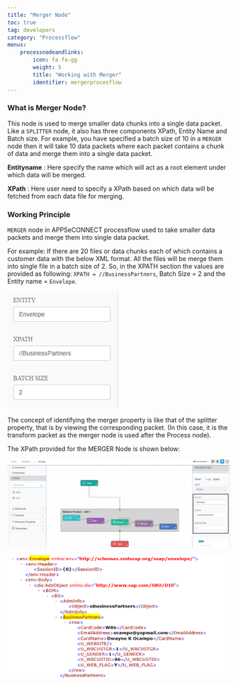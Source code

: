 ```yaml
---
title: "Merger Node"
toc: true
tag: developers
category: "Processflow"
menus: 
    processnodeandlinks:
        icon: fa fa-gg
        weight: 5
        title: "Working with Merger" 
        identifier: mergerprocesflow
---
```

### What is Merger Node?

This node is used to merge smaller data chunks into a single data packet. Like a `SPLITTER` node, it also has three components XPath, Entity Name and Batch size. For example, you have specified a batch size of 10 in a `MERGER` node then it will take 10 data packets where each packet contains a chunk of data and merge them into a single data packet.

**Entityname** : Here specify the name which will act as a root element under which data will be merged.

**XPath** : Here user need to specify a XPath based on which data will be fetched from each data file for merging.

### Working Principle

`MERGER` node in APPSeCONNECT processflow used to take smaller data packets and merge them into single data packet.

For example: If there are 20 files or data chunks each of which contains a customer data with the below XML format. All the files will be merge them into single file in a batch size of 2. So, in the XPATH section the values are provided as following:
 `XPATH = //BusinessPartners`, Batch Size = 2 and the Entity name = `Envelope`.

![Merger2](/staticfiles/workflow-management/media/Merger/Merger2.png)

The concept of identifying the merger property is like that of the splitter property, that is by viewing the corresponding packet. 
(In this case, it is the transform packet as the merger node is used after the Process node).

The XPath provided for the MERGER Node is shown below:

![Merger3](/staticfiles/workflow-management/media/Merger/Merger3.png)

![Merger4](/staticfiles/workflow-management/media/Merger/Merger4.png)

